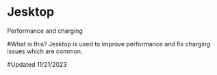 # Jesktop
Performance and charging


#What is this?
Jesktop is used to improve performance and fix charging issues which are common.

#Updated
11/21/2023

